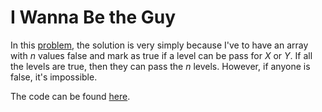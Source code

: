 # I Wanna Be the Guy

In this [problem](https://codeforces.com/problemset/problem/469/A), the solution is very simply because I've to have an array with $n$ values false and mark as true if a level can be pass for $X$ or $Y$.
If all the levels are true, then they can pass the $n$ levels. However, if anyone is false, it's impossible.

The code can be found [here](./solution.cpp).
